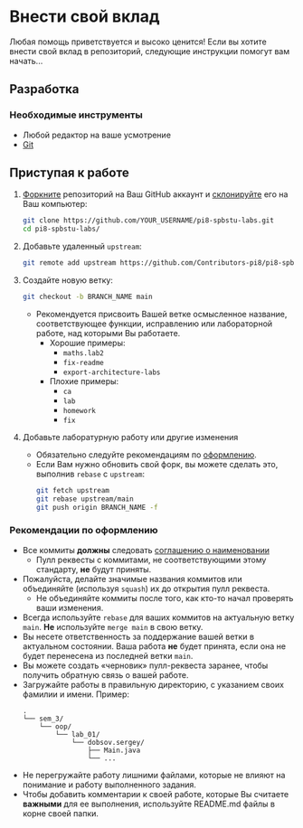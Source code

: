 # Внести свой вклад

Любая помощь приветствуется и высоко ценится! Если вы хотите внести свой вклад в репозиторий, следующие инструкции помогут вам начать...

## Разработка
### Необходимые инструменты
- Любой редактор на ваше усмотрение
- [Git](https://git-scm.com/downloads)

## Приступая к работе

1. [Форкните](https://help.github.com/articles/fork-a-repo/) репозиторий на Ваш GitHub аккаунт и [склонируйте](https://help.github.com/articles/cloning-a-repository/) его на Ваш компьютер:

    ```bash
    git clone https://github.com/YOUR_USERNAME/pi8-spbstu-labs.git
    cd pi8-spbstu-labs/
    ```

2. Добавьте удаленный `upstream`:

    ```bash
    git remote add upstream https://github.com/Contributors-pi8/pi8-spbstu-labs
    ```

3. Создайте новую ветку:

    ```bash
    git checkout -b BRANCH_NAME main
    ```

    - Рекомендуется присвоить Вашей ветке осмысленное название, соответствующее функции, исправлению или лабораторной работе, над которыми Вы работаете.
      - Хорошие примеры:
        - `maths.lab2`
        - `fix-readme`
        - `export-architecture-labs`
      - Плохие примеры:
        - `ca`
        - `lab`
        - `homework`
        - `fix`

4. Добавьте лаборатурную работу или другие изменения

    - Обязательно следуйте рекомендациям по [оформлению](#contributing-code).
    - Если Вам нужно обновить свой форк, вы можете сделать это, выполнив `rebase` с `upstream`:
      ```bash
      git fetch upstream
      git rebase upstream/main
      git push origin BRANCH_NAME -f
      ```

### <a name="contributing-code"></a>Рекомендации по оформлению
- Все коммиты **должны** следовать [соглашению о наименовании](https://www.conventionalcommits.org/en/v1.0.0/)
  - Пулл реквесты с коммитами, не соответствующими этому стандарту, **не** будут приняты.
- Пожалуйста, делайте значимые названия коммитов или объединяйте (используя `squash`) их до открытия пулл реквеста.
  - Не объединяйте коммиты после того, как кто-то начал проверять ваши изменения.
- Всегда используйте `rebase` для ваших коммитов на актуальную ветку `main`. **Не** используйте `merge main` в свою ветку.
- Вы несете ответственность за поддержание вашей ветки в актуальном состоянии. Ваша работа **не** будет принята, если она не будет перенесена из последней ветки `main`.
- Вы можете создать «черновик» пулл-реквеста заранее, чтобы получить обратную связь о вашей работе.
- Загружайте работы в правильную директорию, с указанием своих фамилии и имени. Пример:
  ```
  .
  └── sem_3/
      └── oop/
          └── lab_01/
              └── dobsov.sergey/
                  ├── Main.java
                  └── ...
  ```
- Не перегружайте работу лишними файлами, которые не влияют на понимание и работу выполненного задания.
- Чтобы добавить комментарии к своей работе, которые Вы считаете **важными** для ее выполнения, используйте README.md файлы в корне своей папки.

